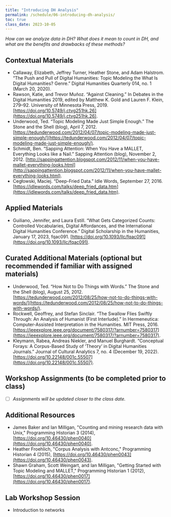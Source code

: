 ```yaml
---
title: "Introducing DH Analysis"
permalink: /schedule/06-introducing-dh-analysis/
toc: true
class_date: 2023-10-05
---
```


*How can we analyze data in DH? What does it mean to count in DH, and what are the benefits and drawbacks of these methods?*

## Contextual Materials

- Callaway, Elizabeth, Jeffrey Turner, Heather Stone, and Adam Halstrom. “The Push and Pull of Digital Humanities: Topic Modeling the What Is Digital Humanities? Genre.” Digital Humanities Quarterly 014, no. 1 (March 20, 2020).
- Rawson, Katie, and Trevor Muñoz. “Against Cleaning.” In Debates in the Digital Humanities 2019, edited by Matthew K. Gold and Lauren F. Klein, 279–92. University of Minnesota Press, 2019. [https://doi.org/10.5749/j.ctvg251hk.26](https://doi.org/10.5749/j.ctvg251hk.26).
- Underwood, Ted. “Topic Modeling Made Just Simple Enough.” The Stone and the Shell (blog), April 7, 2012. [https://tedunderwood.com/2012/04/07/topic-modeling-made-just-simple-enough/](https://tedunderwood.com/2012/04/07/topic-modeling-made-just-simple-enough/).
- Schmidt, Ben. “Sapping Attention: When You Have a MALLET, Everything Looks like a Nail.” Sapping Attention (blog), November 2, 2012. [http://sappingattention.blogspot.com/2012/11/when-you-have-mallet-everything-looks.html](http://sappingattention.blogspot.com/2012/11/when-you-have-mallet-everything-looks.html).
- Cegłowski, Maciej. “Deep-Fried Data.” Idle Words, September 27, 2016. [https://idlewords.com/talks/deep_fried_data.htm](https://idlewords.com/talks/deep_fried_data.htm).

## Applied Materials

- Guiliano, Jennifer, and Laura Estill. “What Gets Categorized Counts: Controlled Vocabularies, Digital Affordances, and the International Digital Humanities Conference.” Digital Scholarship in the Humanities, January 17, 2023, fqac091. [https://doi.org/10.1093/llc/fqac091](https://doi.org/10.1093/llc/fqac091).

## Curated Additional Materials (optional but recommended if familiar with assigned materials)

- Underwood, Ted. “How Not to Do Things with Words.” The Stone and the Shell (blog), August 25, 2012. [https://tedunderwood.com/2012/08/25/how-not-to-do-things-with-words/](https://tedunderwood.com/2012/08/25/how-not-to-do-things-with-words/).
- Rockwell, Geoffrey, and Stefan Sinclair. “The Swallow Flies Swiftly Through: An Analysis of Humanist (First Interlude).” In Hermeneutica: Computer-Assisted Interpretation in the Humanities. MIT Press, 2016. [https://ieeexplore.ieee.org/document/7580317/?arnumber=7580317](https://ieeexplore.ieee.org/document/7580317/?arnumber=7580317).
- Kleymann, Rabea, Andreas Niekler, and Manuel Burghardt. “Conceptual Forays: A Corpus-Based Study of ‘Theory’ in Digital Humanities Journals.” Journal of Cultural Analytics 7, no. 4 (December 19, 2022). [https://doi.org/10.22148/001c.55507](https://doi.org/10.22148/001c.55507).

## Workshop Assignments (to be completed prior to class)

- [ ] *Assignments will be updated closer to the class date.*

## Additional Resources

- James Baker and Ian Milligan, "Counting and mining research data with Unix," Programming Historian 3 (2014), [https://doi.org/10.46430/phen0040](https://doi.org/10.46430/phen0040).
- Heather Froehlich, "Corpus Analysis with Antconc," Programming Historian 4 (2015), [https://doi.org/10.46430/phen0043](https://doi.org/10.46430/phen0043).
- Shawn Graham, Scott Weingart, and Ian Milligan, "Getting Started with Topic Modeling and MALLET," Programming Historian 1 (2012), [https://doi.org/10.46430/phen0017](https://doi.org/10.46430/phen0017).

## Lab Workshop Session

- Introduction to networks

